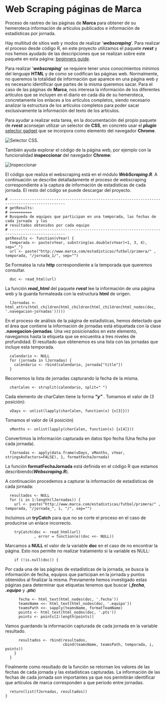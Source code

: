 # Web Scraping páginas de Marca

Proceso de rastreo de las páginas de **Marca** para obtener de su hemeroteca información de artículos publicados e información de estadísticas por jornada.

Hay multitud de sitios web y modos de realizar '***webscraping***'. Para realizar el proceso desde código R, en este proyecto utilizamos el paquete *****rvest***** y nos hemos ayudado de las descripciones que se realizan sobre este paquete en esta página: [beginners guide](https://www.analyticsvidhya.com/blog/2017/03/beginners-guide-on-web-scraping-in-r-using-rvest-with-hands-on-knowledge/).

Para realizar '***webscraping***' se requiere tener unos conocimientos mínimos del lenguaje **HTML** y de como se codifican las páginas web. Normalmente, no queremos la totalidad de información que aparece en una página web y es necesario identificar que partes de la misma queremos sacar. Para el caso de las páginas de **Marca**, nos interesa la información de los diferentes artículos que se incluyen en el diario en cada día de su hemeroteca, concretamente los enlaces a los artículos completos, siendo necesario analizar la estructura de los artículos completos para poder sacar exclusivamente la información del texto de los artículos.

Para ayudar a realizar esta tarea, en la documentación del propio paquete de *****rvest***** aconsejan utilizar un selector de **CSS**, en concreto usar el ***plugin*** [selector gadget](http://selectorgadget.com/) que se incorpora como elemento del navegador **Chrome**.

![Selector CSS](https://github.com/jluqueor/predictor_jornada_liga/blob/master/img/webScrapingSelectorCSS.JPG).

También ayuda explorar el código de la página web, por ejemplo con la funcionalidad **inspeccionar** del navegador **Chrome**:

![Inspeccionar](https://github.com/jluqueor/predictor_jornada_liga/blob/master/img/InspeccionarElementoChrome.JPG)

El código que realiza el webscraping está en el módulo *****WebScraping.R*****. A continuación se describe detalladamente el proceso de webscraping correspondiente a la captura de información de estadísticas de cada jornada. El resto del código se puede descargar del proyecto.

    # -----------------------------------------------------------------------------------------------
    # getResults:
    # ==========
    # Busqueda de equipos que participan en una temporada, las fechas de cada jornada  y los 
    # resultados obtenidos por cada equipo
    # -----------------------------------------------------------------------------------------------
    getResults <- function(vYear) {
      temporada <- paste(vYear, substring(as.double(vYear)+1, 3, 4), sep="_")
      url <- paste("http://www.marca.com/estadisticas/futbol/primera/" , temporada, "/jornada_1/", sep="")

Se Formatea la ruta **http** correspondiente a la temporada que queremos consultar.

      doc <- read_html(url)

La función *****read_html***** del paquete *****rvest***** lee la información de una página web y la guarda formateada con la estructura **html** de origen.

      lJornadas <- html_attrs(html_children(html_children(html_children(html_nodes(doc, '.navegacion-jornadas')))))
      
En el proceso de análisis de la página de estadísticas, hemos detectado que el área que contiene la información de jornadas está etiquetada con la clase **.navegacion-jornadas**. Una vez posicionados en este elemento, navegamos hasta la etiqueta **<a>** que se encuentra a tres niveles de profundidad. El resultado que obtenemos es una lista con las jornadas que incluye esta temporada.

      calendario <- NULL
      for (jornada in lJornadas) {
        calendario <- rbind(calendario, jornada["title"])
      }
  
Recorremos la lista de jornadas capturando la fecha de la misma.

      charCalen <- strsplit(calendario, split=" ")

Cada elemento de charCalen tiene la forma ***<dia1> **"y"** <dia2> <mes>***.
Tomamos el valor de ***<dia2>*** (3 posición):
    
      vDays <- unlist(lapply(charCalen, function(x) {x[3]}))

Tomamos el valor de ***<mes>*** (4 posición)
    
      vMonths <- unlist(lapply(charCalen, function(x) {x[4]}))

Convertimos la información capturada en datos tipo fecha (Una fecha por cada jornada).

      fJornadas <- apply(data.frame(vDays, vMonths, vYear, stringsAsFactors=FALSE), 1, formatFechaJornada) 

La función **formatFechaJornada** está definida en el código R que estamos describiendo(*****Webscraping.R*****).

A continuación procedemos a capturar la información de estadísticas de cada jornada:

      resultados <- NULL
      for (i in 1:length(lJornadas)) {
        url <- paste("http://www.marca.com/estadisticas/futbol/primera/" , temporada, "/jornada_", i, "/", sep="")
        
Incluimos un **tryCatch** para que no se corte el proceso en el caso de producirse un enlace incorrecto.

        tryCatch(doc <- read_html(url)
                 , error = function(e)(doc <<- NULL))
                 
Marcamos a **NULL** el valor de la variable **doc** en el caso de no encontrar la página. Esto nos permite no realizar tratamiento si la variable es NULL:

        if (!is.null(doc)) {

Por cada una de las páginas de estadísticas de la jornada, se busca la información de fecha, equipos que participan en la jornada y puntos obtenidos al finalizar la misma. Previamente hemos investigado estas páginas para determinar que etiquetas tenemos que buscar (*****.fecha*****, *****.equipo***** y *****.pts*****) 

          fecha <- html_text(html_nodes(doc, '.fecha'))
          teamsName <<- html_text(html_nodes(doc, '.equipo'))
          teamsPath <<- sapply(teamsName, formatTeamName)
          points <- html_text(html_nodes(doc, '.pts'))
          points <- points[2:length(points)]
      
Vamos guardando la información capturada de cada jornada en la variable resultado.

          resultados <- rbind(resultados,
                              cbind(teamsName, teamsPath, temporada, i, points))
        }
      }

Finalmente como resultado de la función se retornan los valores de las fechas de cada jornada y las estadísticas capturadas. La información de las fechas de cada jornada son importantes ya que nos permitirán identificar que articulos de marca corresponden a que periodo entre jornadas.

      return(list(fJornadas, resultados))
    }

